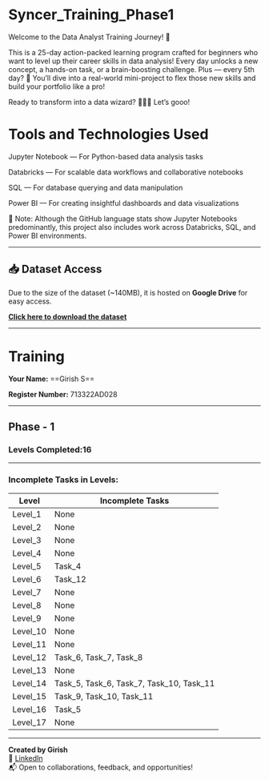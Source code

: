 # Syncer_Training_Phase1
Welcome to the Data Analyst Training Journey! 🚀

This is a 25-day action-packed learning program crafted for beginners who want to level up their career skills in data analysis!
Every day unlocks a new concept, a hands-on task, or a brain-boosting challenge.
Plus — every 5th day? 🎯 You’ll dive into a real-world mini-project to flex those new skills and build your portfolio like a pro!

Ready to transform into a data wizard? 🧙‍♂️✨ Let’s gooo!

# Tools and Technologies Used

Jupyter Notebook — For Python-based data analysis tasks

Databricks — For scalable data workflows and collaborative notebooks

SQL — For database querying and data manipulation

Power BI — For creating insightful dashboards and data visualizations

📌 Note: Although the GitHub language stats show Jupyter Notebooks predominantly, this project also includes work across Databricks, SQL, and Power BI environments.

---

## 📥 Dataset Access
Due to the size of the dataset (~140MB), it is hosted on **Google Drive** for easy access.

[**Click here to download the dataset**](https://drive.google.com/drive/folders/1GOsi6_QqqJuHHo7CXT13DtLRa_1NJx4o?usp=drive_link)

---

# Training
**Your Name:**
 ==Girish S==

**Register Number:**
713322AD028

---
## Phase - 1
### Levels Completed:16
---
###  Incomplete Tasks in Levels:

| Level | Incomplete Tasks |
|-------|------------------|
| Level_1 | None |
| Level_2 | None |
| Level_3 | None |
| Level_4 | None |
| Level_5 | Task_4 |
| Level_6 | Task_12 |
| Level_7 | None |
| Level_8 | None |
| Level_9 | None |
| Level_10 | None |
| Level_11 | None |
| Level_12 | Task_6, Task_7, Task_8 |
| Level_13 | None |
| Level_14 | Task_5, Task_6, Task_7, Task_10, Task_11 |
| Level_15 | Task_9, Task_10, Task_11 |
| Level_16 | Task_5 |
| Level_17 | None |

---

**Created by Girish**  
🔗 [LinkedIn](https://www.linkedin.com/in/girishsureshkannan/)  
📬 Open to collaborations, feedback, and opportunities!
